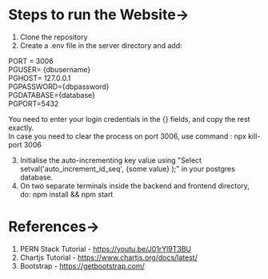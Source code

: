 # Steps to run the Website->
1) Clone the repository
2) Create a .env file in the server directory and add:
  
  PORT = 3006 <br/>
  PGUSER= {dbusername} <br/>
  PGHOST= 127.0.0.1 <br/>
  PGPASSWORD={dbpassword} <br/>
  PGDATABASE={database} <br/>
  PGPORT=5432 <br/>
  
  You need to enter your login credentials in the {} fields, and copy the rest exactly. <br/>
  In case you need to clear the process on port 3006, use command : npx kill-port 3006

3) Initialise the auto-incrementing key value using "Select setval('auto_increment_id_seq', {some value} );" in your postgres database.
4) On two separate terminals inside the backend and frontend directory, do: npm install && npm start


# References->
1) PERN Stack Tutorial - https://youtu.be/J01rYl9T3BU
2) Chartjs Tutorial - https://www.chartjs.org/docs/latest/
3) Bootstrap - https://getbootstrap.com/
